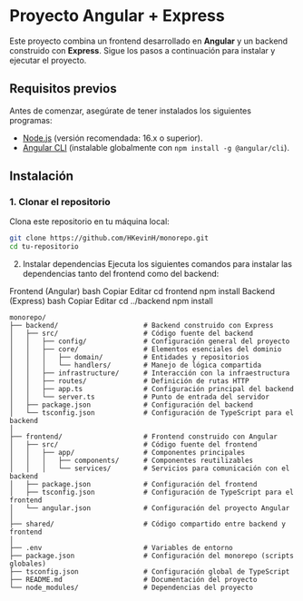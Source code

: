 # Proyecto Angular + Express

Este proyecto combina un frontend desarrollado en **Angular** y un backend construido con **Express**. Sigue los pasos a continuación para instalar y ejecutar el proyecto.

## Requisitos previos

Antes de comenzar, asegúrate de tener instalados los siguientes programas:

- [Node.js](https://nodejs.org/) (versión recomendada: 16.x o superior).
- [Angular CLI](https://angular.io/cli) (instalable globalmente con `npm install -g @angular/cli`).

## Instalación

### 1. Clonar el repositorio

Clona este repositorio en tu máquina local:

```bash
git clone https://github.com/HKevinH/monorepo.git
cd tu-repositorio
```

2. Instalar dependencias
   Ejecuta los siguientes comandos para instalar las dependencias tanto del frontend como del backend:

Frontend (Angular)
bash
Copiar
Editar
cd frontend
npm install
Backend (Express)
bash
Copiar
Editar
cd ../backend
npm install

```plaintext
monorepo/
├── backend/                     # Backend construido con Express
│   ├── src/                     # Código fuente del backend
│   │   ├── config/              # Configuración general del proyecto
│   │   ├── core/                # Elementos esenciales del dominio
│   │   │   ├── domain/          # Entidades y repositorios
│   │   │   └── handlers/        # Manejo de lógica compartida
│   │   ├── infrastructure/      # Interacción con la infraestructura
│   │   ├── routes/              # Definición de rutas HTTP
│   │   ├── app.ts               # Configuración principal del backend
│   │   └── server.ts            # Punto de entrada del servidor
│   ├── package.json             # Configuración del backend
│   └── tsconfig.json            # Configuración de TypeScript para el backend
│
├── frontend/                    # Frontend construido con Angular
│   ├── src/                     # Código fuente del frontend
│   │   ├── app/                 # Componentes principales
│   │   │   ├── components/      # Componentes reutilizables
│   │   │   └── services/        # Servicios para comunicación con el backend
│   ├── package.json             # Configuración del frontend
│   ├── tsconfig.json            # Configuración de TypeScript para el frontend
│   └── angular.json             # Configuración del proyecto Angular
│
├── shared/                      # Código compartido entre backend y frontend
│
├── .env                         # Variables de entorno
├── package.json                 # Configuración del monorepo (scripts globales)
├── tsconfig.json                # Configuración global de TypeScript
├── README.md                    # Documentación del proyecto
└── node_modules/                # Dependencias del proyecto
```
